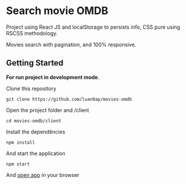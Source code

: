 # Search movie OMDB

Project using React JS and localStorage to persists info, CSS pure using RSCSS methodology.

Movies search with pagination, and 100% responsive.

## Getting Started

**For run project in development mode.**

Clone this repository

`git clone https://github.com/luan0ap/movies-omdb`

Open the project folder and /client

`cd movies-omdb/client`

Install the dependêncies

`npm install`

And start the application

`npm start`

And [open app](http://localhost:3000) in your browser

